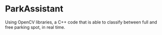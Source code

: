 ParkAssistant
=============

Using OpenCV libraries, a C++ code that is able to classify between full and free parking spot, in real time.
